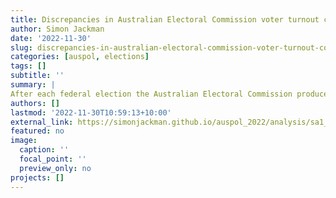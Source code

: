 ```yaml
---
title: Discrepancies in Australian Electoral Commission voter turnout counts
author: Simon Jackman
date: '2022-11-30'
slug: discrepancies-in-australian-electoral-commission-voter-turnout-counts
categories: [auspol, elections]
tags: []
subtitle: ''
summary: |
After each federal election the Australian Electoral Commission produces a file of counts of voters by the SA1 in which they reside and the polling places at which they turned out for House of Representatives elections. Curiously, summing these counts to the polling place level produces voter turnout counts that do not match the turnout figures published elsewhere by the AEC in official election results. Although the discrepancies are small, better understanding their sources would offer reassurance about election integrity, consistent with the norms of transparency and rigour that are enviable hallmarks of Australian election administration.
authors: []
lastmod: '2022-11-30T10:59:13+10:00'
external_link: https://simonjackman.github.io/auspol_2022/analysis/sa1_oddity.html
featured: no
image:
  caption: ''
  focal_point: ''
  preview_only: no
projects: []
---
```

